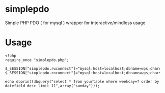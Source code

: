 simplepdo
=========

Simple PHP PDO ( for mysql ) wrapper for interactive/mindless usage

Usage
=====

    <?php
    require_once "simplepdo.php";

    $_SESSION["simplepdo.rwconnect"]="mysql:host=localhost;dbname=wps;charset=utf8#user#pass";
    $_SESSION["simplepdo.roconnect"]="mysql:host=localhost;dbname=wps;charset=utf8#user#pass";

    echo dbprint(dbquery("select * from yourtable where weekday=? order by datefield desc limit 11",array("sunday")));
